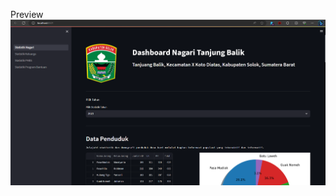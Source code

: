 Preview
![alt text](https://github.com/hanifheinrich/dashboard-nagari-tanjung-balik/blob/main/preview.png?raw=true)
